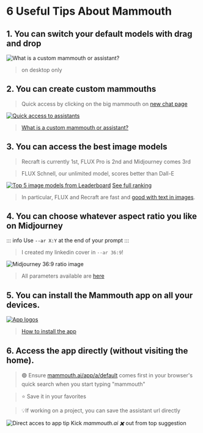 # 6 Useful Tips About Mammouth

## 1. You can switch your default models with drag and drop

![What is a custom mammouth or assistant?](/docs/six-useful-tips-about-mammouth/demodraganddrop.gif)

> on desktop only

## 2. You can create custom mammouths
> Quick access by clicking on the big mammouth on [new chat page](https://chat.mammouth.ai)

[![Quick access to assistants](logo_to_assistants.png)](https://chat.mammouth.ai)

> [What is a custom mammouth or assistant?](/docs/mammouth-assistant-tutorial/)

## 3. You can access the best image models

> Recraft is currently 1st, FLUX Pro is 2nd and Midjourney comes 3rd

> FLUX Schnell, our unlimited model, scores better than Dall-E

[![Top 5 image models from Leaderboard](rankingtop_5_image_models.png)](https://artificialanalysis.ai/text-to-image/arena?tab=Leaderboard)
[See full ranking](https://artificialanalysis.ai/text-to-image/arena?tab=Leaderboard)

> In particular, FLUX and Recraft are fast and [good with text in images](/docs/why-should-you-use-flux-pro/).

## 4. You can choose whatever aspect ratio you like on Midjourney

::: info Use `--ar X:Y` at the end of your prompt
:::

> I created my linkedin cover in `--ar 36:9`!

![Midjourney 36:9 ratio image](mj_ratio_36_9.png)

> All parameters available are [here](/docs/aspect-ratio-and-midjourney-parameters/index.md)

## 5. You can install the Mammouth app on all your devices.

[![App logos](mobile_and_desktop_app_borderless.png)](/docs/how-to-download-the-mammouth-app/)

> [How to install the app](/docs/how-to-download-the-mammouth-app/)

## 6. Access the app directly (without visiting the home).

> 🟢 Ensure [mammouth.ai/app/a/default](https://mammouth.ai/app/a/default) comes first in your browser's quick search when you start typing "mammouth"

> ⭐ Save it in your favorites

> 💡If working on a project, you can save the assistant url directly

![Direct acces to app tip](direct_access_to_app.png)
 Kick *mammouth.ai ✖️* out from top suggestion

